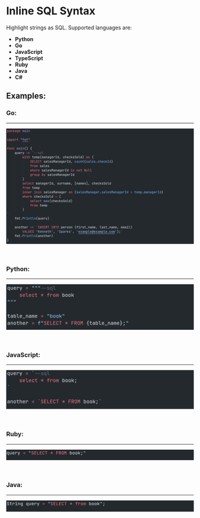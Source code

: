 # Inline SQL Syntax

Highlight strings as SQL. Supported languages are:

- **Python**
- **Go**
- **JavaScript**
- **TypeScript**
- **Ruby**
- **Java**
- **C#**

## Examples:

### Go:

---

![go example](docs/go.png)

<br>

### Python:

---

![python example](docs/python.png)

<br>

### JavaScript:

---

![js example](docs/js.png)

<br>

### Ruby:

---

![ruby example](docs/ruby.png)

<br>

### Java:

---

![java example](docs/java.png)
